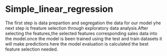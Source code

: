 # Simple_linear_regression
The first step is data prepartion and segregation the data for our model yhe next step is freature selection through exploratory data analysis.After selecting the features,the selected features corresponding sales data into the model.once the model is been trained using the test and train datasets it will make predictions here the model evaluation is calculated the best feature selection needed.
